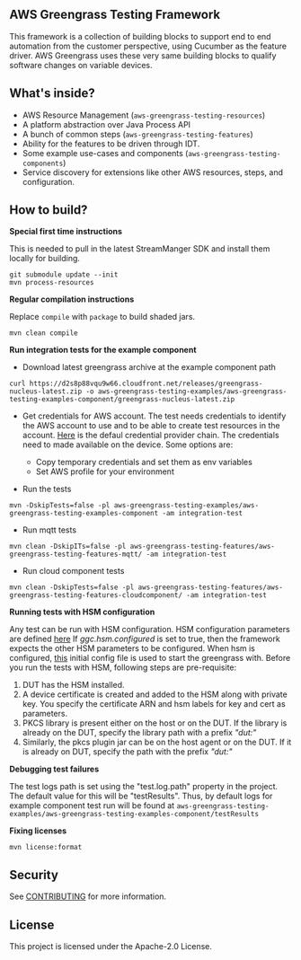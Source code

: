 ## AWS Greengrass Testing Framework

This framework is a collection of building blocks
to support end to end automation from the customer
perspective, using Cucumber as the feature driver. AWS Greengrass uses these very same building
blocks to qualify software changes on variable devices.

## What's inside?

- AWS Resource Management (`aws-greengrass-testing-resources`)
- A platform abstraction over Java Process API
- A bunch of common steps (`aws-greengrass-testing-features`)
- Ability for the features to be driven through IDT.
- Some example use-cases and components (`aws-greengrass-testing-components`)
- Service discovery for extensions like other AWS resources, steps, and configuration.

## How to build?

__Special first time instructions__

This is needed to pull in the latest StreamManger SDK and install them locally for building.

```
git submodule update --init
mvn process-resources
```

__Regular compilation instructions__

Replace `compile` with `package` to build shaded jars.

```
mvn clean compile
```

__Run integration tests for the example component__

- Download latest greengrass archive at the example component path
```
curl https://d2s8p88vqu9w66.cloudfront.net/releases/greengrass-nucleus-latest.zip -o aws-greengrass-testing-examples/aws-greengrass-testing-examples-component/greengrass-nucleus-latest.zip
```

- Get credentials for AWS account. The test needs credentials to identify the AWS account to use and to be able to create
  test resources in the account. [Here](https://docs.aws.amazon.com/sdk-for-java/v1/developer-guide/credentials.html#credentials-default) 
  is the defaul credential provider chain. The credentials need to made available on the device. Some options are:
  - Copy temporary credentials and set them as env variables
  - Set AWS profile for your environment

- Run the tests
```
mvn -DskipTests=false -pl aws-greengrass-testing-examples/aws-greengrass-testing-examples-component -am integration-test
```

- Run mqtt tests
```
mvn clean -DskipITs=false -pl aws-greengrass-testing-features/aws-greengrass-testing-features-mqtt/ -am integration-test
```

- Run cloud component tests
```
mvn clean -DskipTests=false -pl aws-greengrass-testing-features/aws-greengrass-testing-features-cloudcomponent/ -am integration-test
```

__Running tests with HSM configuration__

Any test can be run with HSM configuration. HSM configuration parameters are defined [here](src/main/java/com/aws/greengrass/testing/modules/HsmParameters.java)
If *ggc.hsm.configured* is set to true, then the framework expects the other HSM parameters to be configured. When 
hsm is configured, [this](src/main/resources/nucleus/configs/basic_hsm_config.yaml) initial config file is used to start
the greengrass with. Before you run the tests with HSM, following steps are pre-requisite:
1. DUT has the HSM installed.
2. A device certificate is created and added to the HSM along with private key. You specify the certificate ARN and 
hsm labels for key and cert as parameters.
3. PKCS library is present either on the host or on the DUT. If the library is already on the DUT, specify the library 
path with a prefix *"dut:"*
4. Similarly, the pkcs plugin jar can be on the host agent or on the DUT. If it is already on DUT, specify the path 
  with the prefix *"dut:"*

__Debugging test failures__

The test logs path is set using the "test.log.path" property in the project. The default value for this will be
"testResults". Thus, by default logs for example component test run will be found at `aws-greengrass-testing-examples/aws-greengrass-testing-examples-component/testResults`

__Fixing licenses__

```
mvn license:format
```


## Security

See [CONTRIBUTING](CONTRIBUTING.md#security-issue-notifications) for more information.

## License

This project is licensed under the Apache-2.0 License.

